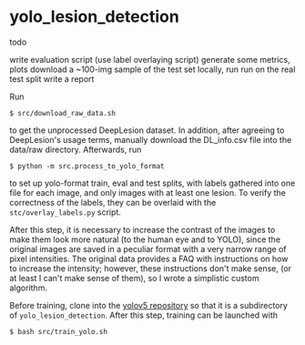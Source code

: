 # yolo_lesion_detection

todo

write evaluation script (use label overlaying script)
generate some metrics, plots
download a ~100-img sample of the test set locally, run
run on the real test split
write a report



Run

`$ src/download_raw_data.sh`

to get the unprocessed DeepLesion dataset. In addition, after agreeing to DeepLesion's usage
terms, manually download the DL_info.csv file into the data/raw directory. Afterwards, run

`$ python -m src.process_to_yolo_format`

to set up yolo-format train, eval and test splits, with labels gathered into one file for each
image, and only images with at least one lesion. To verify the correctness of the labels,
they can be overlaid with the `stc/overlay_labels.py` script.

After this step, it is necessary to increase  the contrast of the images to make them look more
natural (to the human eye and to YOLO), since the original images are saved in a peculiar
format with a very narrow range of pixel intensities. The original data provides a FAQ with
instructions on how to increase the intensity; however, these instructions don't make sense,
(or at least I can't make sense of them), so I wrote a simplistic custom algorithm.

Before training, clone into the [yolov5 repository](https://github.com/ultralytics/yolov5) so that
it is a subdirectory of `yolo_lesion_detection`. After this step, training can be launched
with

`$ bash src/train_yolo.sh`